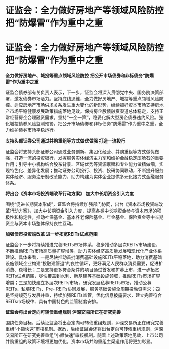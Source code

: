 # 证监会：全力做好房地产等领域风险防控 把“防爆雷”作为重中之重

# 证监会：全力做好房地产等领域风险防控 把“防爆雷”作为重中之重

**全力做好房地产、城投等重点领域风险防控 把公开市场债券和非标债务“防爆雷”作为重中之重**

证监会债券部有关负责人表示，下一步，证监会将深入贯彻党中央、国务院决策部署，激发债券市场活力。坚持底线思维，全力做好房地产、城投等重点领域风险防控。适应房地产市场供求关系发生重大变化的新形势，继续抓好资本市场支持房地产市场平稳健康发展政策措施落地见效。保持房企股债融资渠道总体稳定，支持正常经营房企合理融资需求。坚持“一企一策”，稳妥化解大型房企债券违约风险。强化城投债券风险监测预警，把公开市场债券和非标债务“防爆雷”作为重中之重，全力维护债券市场平稳运行。

**支持头部证券公司通过并购重组等方式做优做强 打造一流投行**

证监会将支持头部证券公司通过业务创新、集团化经营、并购重组等方式做优做强，打造一流的投资银行，发挥服务实体经济主力军和维护金融稳定压舱石的重要作用；引导中小机构结合股东背景、区域优势等资源禀赋和专业能力做精做细，实现特色化、差异化发展；推动证券公司投行、投资、投研协同联动，不断提升服务实体经济、服务注册制改革能力，助力构建为实体企业提供多元化接力式金融服务体系。

**将出台《资本市场投资端改革行动方案》 加大中长期资金引入力度**

围绕“促进长期资本形成”，证监会将持续加强部门协同，出台《资本市场投资端改革行动方案》，加大中长期资金引入力度，提高各类中长期资金参与资本市场的积极性和稳定性，推动社保基金、基本养老保险基金、年金基金、保险资金等中长期资金与资本市场整体保持良性互动。

**加强债市投资端改革 进一步拓宽REITs试点范围**

证监会下一步将持续推进完善REITs市场体系，稳步推动多层次REITs市场建设，不断推动REITs市场高质量扩容增类，助力实体经济高质量发展和现代化产业体系建设。具体来看，一是尽快推动首批消费基础设施REITs平稳落地，助力消费基础设施领域企业构建“投融建管退”的良性循环，更好满足人民群众消费需要，促进扩消费、稳增长；二是支持更多符合条件的项目通过首发和扩募上市，进一步拓宽REITs试点范围，尽快覆盖到水利、新基建等基础设施领域，推动REITs市场扩容增类；三是加快建立多层次REITs市场，研究发展私募REITs市场，推动公募REITs、私募REITs、Pre-
REITs协同发展，服务基础设施全周期投融资需求；四是坚持规范与发展并重，持续加强REITs监管，优化信息披露要求，建立完善符合REITs市场规律、具有中国特色的监管制度安排。

**证监会将出台定向可转债重组规则 沪深交易所正在研究完善**

围绕任务目标，后续证监会将出台定向可转债重组规则，沪深交易所正在研究完善重组“小额快速”审核机制。据悉，后续证监会还将出台定向可转债重组规则，沪深交易所正在研究完善重组“小额快速”审核机制。随着上述政策落地见效，上市公司并购重组的政策环境将更加优化，资本市场并购重组主渠道作用将更加彰显。

